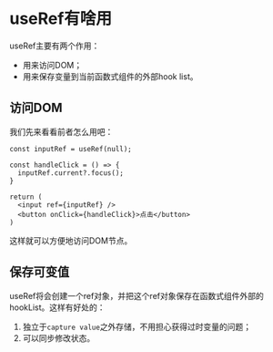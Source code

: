 # useRef有啥用

useRef主要有两个作用：

- 用来访问DOM；
- 用来保存变量到当前函数式组件的外部hook list。

## 访问DOM

我们先来看看前者怎么用吧：

```tsx
const inputRef = useRef(null);

const handleClick = () => {
  inputRef.current?.focus();
}

return (
  <input ref={inputRef} />
  <button onClick={handleClick}>点击</button>
)
```

这样就可以方便地访问DOM节点。

## 保存可变值

useRef将会创建一个ref对象，并把这个ref对象保存在函数式组件外部的hookList。这样有好处的：

1. 独立于`capture value`之外存储，不用担心获得过时变量的问题；
2. 可以同步修改状态。